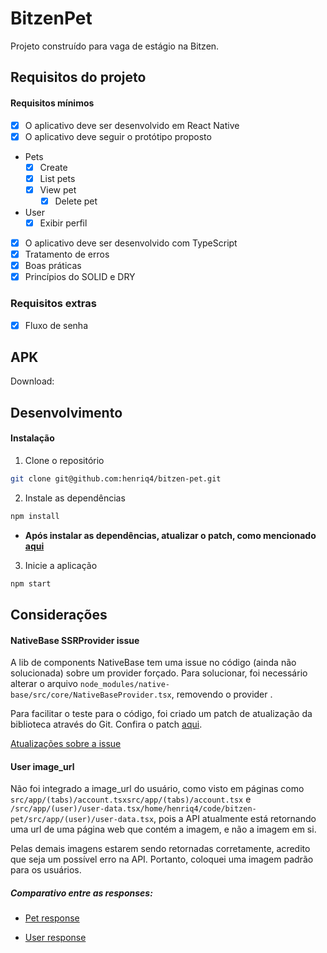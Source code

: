 # BitzenPet

Projeto construído para vaga de estágio na Bitzen.

## Requisitos do projeto

#### Requisitos mínimos

- [x] O aplicativo deve ser desenvolvido em React Native
- [x] O aplicativo deve seguir o protótipo proposto
- Pets
  - [x] Create
  - [x] List pets
  - [x] View pet
    - [x] Delete pet
- User
  - [x] Exibir perfil
- [x] O aplicativo deve ser desenvolvido com TypeScript
- [x] Tratamento de erros
- [x] Boas práticas
- [x] Princípios do SOLID e DRY

### Requisitos extras

- [x] Fluxo de senha

## APK

Download:

## Desenvolvimento

#### Instalação

1. Clone o repositório

```bash
git clone git@github.com:henriq4/bitzen-pet.git
```

2. Instale as dependências

```bash
npm install
```

- **Após instalar as dependências, atualizar o patch, como mencionado [aqui](#nativebase-ssrprovider-issue)**

3. Inicie a aplicação

```bash
npm start
```

## Considerações

#### NativeBase SSRProvider issue

A lib de components NativeBase tem uma issue no código (ainda não solucionada) sobre um provider forçado. Para solucionar, foi necessário alterar o arquivo `node_modules/native-base/src/core/NativeBaseProvider.tsx`, removendo o provider <SSRProvider />.

Para facilitar o teste para o código, foi criado um patch de atualização da biblioteca através do Git. Confira o patch [aqui](./patches/native-base+3.4.28.patch).

[Atualizações sobre a issue](https://github.com/GeekyAnts/NativeBase/issues/5778)

#### User image_url

Não foi integrado a image_url do usuário, como visto em páginas como `src/app/(tabs)/account.tsxsrc/app/(tabs)/account.tsx` e `/src/app/(user)/user-data.tsx/home/henriq4/code/bitzen-pet/src/app/(user)/user-data.tsx`, pois a API atualmente está retornando uma url de uma página web que contém a imagem, e não a imagem em si.

Pelas demais imagens estarem sendo retornadas corretamente, acredito que seja um possível erro na API. Portanto, coloquei uma imagem padrão para os usuários.

##### Comparativo entre as responses:

- [Pet response](./docs/image_url_pet.png)

- [User response](./docs/image_url_user.png)
